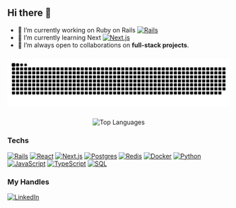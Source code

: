 ## Hi there 👋
- 🔭 I’m currently working on Ruby on Rails [![Rails][Rails-f]][Rails-url]
- 🌱 I’m currently learning Next [![Next.js][Next.js-f]][Next.js-url]
- 🤝 I’m always open to collaborations on **full-stack projects**.
###

<img src="https://raw.githubusercontent.com/Platane/snk/output/github-contribution-grid-snake.svg" alt="Snake animation" />

###

<p align="center">
  <img src="https://github-readme-stats.vercel.app/api/top-langs/?username=ahmad-hassan-1&layout=compact&theme=dark" alt="Top Languages">
</p>

### Techs

[![Rails][Rails]][Rails-url]
[![React][React]][React-url]
[![Next.js][Next.js]][Next.js-url]
[![Postgres][Postgres]][Postgres-url]
[![Redis][Redis]][Redis-url]
[![Docker][Docker]][Docker-url]
[![Python][Python]][Python-url]
[![JavaScript][JavaScript]][JavaScript-url]
[![TypeScript][TypeScript]][TypeScript-url]
[![SQL][SQL]][SQL-url]

### My Handles

[![LinkedIn](https://img.shields.io/badge/linkedin-%230077B5.svg?style=for-the-badge&logo=linkedin&logoColor=white)](https://www.linkedin.com/in/amy-hassan/)

<!--
**ahmad-hassan-1/ahmad-hassan-1** is a ✨ _special_ ✨ repository because its `README.md` (this file) appears on your GitHub profile.

Here are some ideas to get you started:


- 👯 I’m looking to collaborate on ...
- 🤔 I’m looking for help with ...
- 💬 Ask me about ...
- 📫 How to reach me: ...
- 😄 Pronouns: ...
- ⚡ Fun fact: ...
-->

<!-- MARKDOWN LINKS -->

[Rails]: https://img.shields.io/badge/-Ruby_on_Rails-CC0000?style=for-the-badge&logo=ruby-on-rails&logoColor=white
[Rails-f]: https://img.shields.io/badge/-Ruby_on_Rails-CC0000?style=flat&logo=ruby-on-rails&logoColor=white
[Rails-url]: https://rubyonrails.org/
[Postgres-url]: https://www.postgresql.org/
[Postgres]: https://img.shields.io/badge/postgres-%23316192.svg?style=for-the-badge&logo=postgresql&logoColor=white
[Redis-url]: https://redis.io/
[Redis]: https://img.shields.io/badge/redis-%23DD0031.svg?style=for-the-badge&logo=redis&logoColor=white
[Docker-url]: https://www.docker.com/
[Docker]: https://img.shields.io/badge/docker-%230db7ed.svg?style=for-the-badge&logo=docker&logoColor=white
[Python-url]: https://www.python.org/
[Python]: https://img.shields.io/badge/python-%2338A1F3.svg?style=for-the-badge&logo=python&logoColor=white
[JavaScript-url]: https://developer.mozilla.org/en-US/docs/Web/JavaScript
[JavaScript]: https://img.shields.io/badge/javascript-%23F7DF1E.svg?style=for-the-badge&logo=javascript&logoColor=white
[TypeScript-url]: https://www.typescriptlang.org/
[TypeScript]: https://img.shields.io/badge/typescript-%232F74C0.svg?style=for-the-badge&logo=typescript&logoColor=white
[SQL-url]: https://www.w3schools.com/sql/
[SQL]: https://img.shields.io/badge/sql-%232F74C0.svg?style=for-the-badge&logo=postgresql&logoColor=white
[React]: https://img.shields.io/badge/react-%2361DAFB.svg?style=for-the-badge&logo=react&logoColor=white
[React-url]: https://reactjs.org/
[Next.js]: https://img.shields.io/badge/-Next.js-000000?style=for-the-badge&logo=next.js&logoColor=white
[Next.js-f]: https://img.shields.io/badge/-Next.js-000000?style=flat&logo=next.js&logoColor=white
[Next.js-url]: https://nextjs.org/
